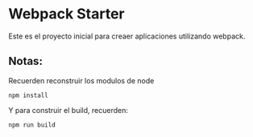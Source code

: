 # Webpack Starter

Este es el proyecto inicial para creaer aplicaciones utilizando 
webpack.

## Notas:
Recuerden reconstruir los modulos de node 
```
npm install 
```

Y para construir el build, recuerden:
```
npm run build
```

